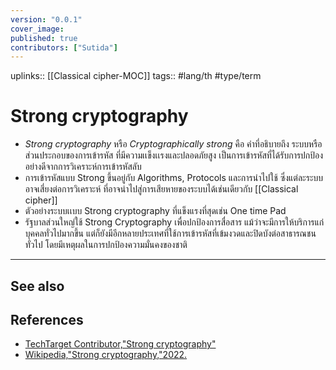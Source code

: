 ```yaml
---
version: "0.0.1"
cover_image:
published: true
contributors: ["Sutida"]
---
```

uplinks:: [[Classical cipher-MOC]]
tags:: #lang/th #type/term 

# Strong cryptography
- *Strong cryptography* หรือ *Cryptographically strong* คือ คำที่อธิบายถึง ระบบหรือส่วนประกอบของการเข้ารหัส ที่มีความเเข็งเเรงและปลอดภัยสูง เป็นการเข้ารหัสที่ได้รับการปกป้องอย่างดีจากการวิเคราะห์การเข้ารหัสลับ 
- การเข้ารหัสแบบ Strong ขึ้นอยู่กับ Algorithms, Protocols และการนำไปใช้ ซึ่งแต่ละระบบอาจเสี่ยงต่อการวิเคราะห์ ที่อาจนำไปสู่การเสียหายของระบบได้เช่นเดียวกับ [[Classical cipher]]
- ตัวอย่างระบบเเบบ Strong cryptography ที่แข็งแรงที่สุดเช่น One time Pad
- รัฐบาลส่วนใหญ่ใช้ Strong Cryptography เพื่อปกป้องการสื่อสาร แม้ว่าจะมีการให้บริการแก่บุคคลทั่วไปมากขึ้น แต่ก็ยังมีอีกหลายประเทศที่ใช้การเข้ารหัสที่เข้มงวดและปิดบังต่อสาธารณชนทั่วไป โดยมีเหตุผลในการปกป้องความมั่นคงของชาติ
---
## See also
## References
-   [TechTarget Contributor,"Strong cryptography"](https://www.techtarget.com/searchsecurity/definition/strong-cryptography)
-   [Wikipedia,"Strong cryptography,"2022.](https://en.wikipedia.org/wiki/Strong_cryptography)
